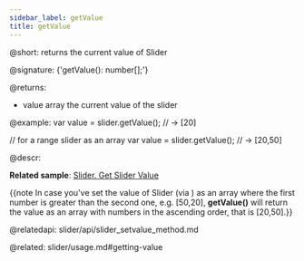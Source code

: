 ```yaml
---
sidebar_label: getValue
title: getValue
---          
```


@short: returns the current value of Slider

@signature: {'getValue(): number[];'}

@returns:
- value 	array		the current value of the slider

@example:
var value = slider.getValue(); // -> [20]

// for a range slider as an array
var value = slider.getValue(); // -> [20,50]



@descr:

**Related sample**: [Slider. Get Slider Value](https://snippet.dhtmlx.com/xlb8nbdx)

{{note In case you've set the value of Slider (via [](slider/api/slider_setvalue_method.md)) as an array where the first number is greater than the second one, e.g. [50,20], **getValue()** will return the value as an array with numbers in the ascending order, that is [20,50].}}


@relatedapi:
slider/api/slider_setvalue_method.md

@related: slider/usage.md#getting-value